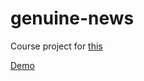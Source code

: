 # genuine-news

Course project for [this](https://materiaalit.github.io/wepa-s17/)

[Demo](https://genuine-news.herokuapp.com)
